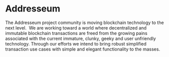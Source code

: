 # Addresseum
The Addresseum project community is moving blockchain technology to the next level.     We are working toward a world where decentralized and immutable blockchain transactions are freed from the growing pains associated with the current immature, clunky, geeky and user unfriendly technology.    Through our efforts we intend to bring robust simplified transaction use cases with simple and elegant functionality to the masses. 
